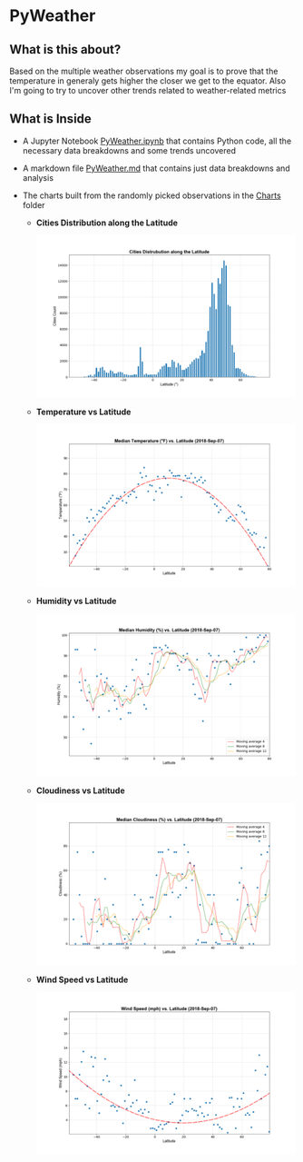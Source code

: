 # PyWeather

## What is this about?

Based on the multiple weather observations my goal is to prove that the temperature in generaly gets higher the closer we get to the equator. Also I'm going to try to uncover other trends related to weather-related metrics

## What is Inside
  
- A Jupyter Notebook [PyWeather.ipynb](Code/PyWeather.ipynb) that contains Python code, all the necessary data breakdowns and some trends uncovered

- A markdown file [PyWeather.md](Output/Pymaceuticals.md) that contains just data breakdowns and analysis
  
- The charts built from the randomly picked observations in the [Charts](Output/Charts) folder

  - **Cities Distribution along the Latitude**

    ![Cities Distrubution](Output/Charts/CitiesDistrubution.png)
  
  - **Temperature vs Latitude**
    
    ![Temperature vs Latitude](Output/Charts/Temperature.png)

  - **Humidity vs Latitude**
    
    ![Humidity vs Latitude](Output/Charts/Humidity.png)

  - **Cloudiness vs Latitude**
    
    ![Cloudiness vs Latitude](Output/Charts/Cloudiness.png)

  - **Wind Speed vs Latitude**

    ![Wind Speed vs Latitude](Output/Charts/WindSpeed.png)